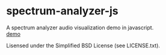 spectrum-analyzer-js
====================

A spectrum analyzer audio visualization demo in javascript.  
[demo](https://gilian.web.elte.hu/dsp/audio_visualization/index.html)

Lisensed under the Simplified BSD License (see LICENSE.txt).
